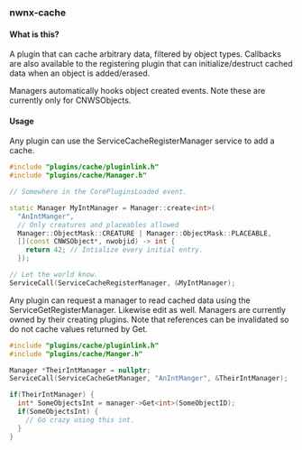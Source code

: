 ### nwnx-cache

#### What is this?

A plugin that can cache arbitrary data, filtered by object types.  Callbacks
are also available to the registering plugin that can initialize/destruct cached
data when an object is added/erased.

Managers automatically hooks object created events.  Note these are currently only for
CNWSObjects.

#### Usage

Any plugin can use the ServiceCacheRegisterManager service to add a cache.

```c++
#include "plugins/cache/pluginlink.h"
#include "plugins/cache/Manager.h"

// Somewhere in the CorePluginsLoaded event.

static Manager MyIntManager = Manager::create<int>(
  "AnIntManger",
  // Only creatures and placeables allowed
  Manager::ObjectMask::CREATURE | Manager::ObjectMask::PLACEABLE,
  [](const CNWSObject*, nwobjid) -> int {
    return 42; // Intialize every initial entry.
  });

// Let the world know.
ServiceCall(ServiceCacheRegisterManager, &MyIntManager);

```

Any plugin can request a manager to read cached data using the ServiceGetRegisterManager.  Likewise edit as well.  Managers
are currently owned by their creating plugins.  Note that references
can be invalidated so do not cache values returned by Get.

```c++
#include "plugins/cache/pluginlink.h"
#include "plugins/cache/Manger.h"

Manager *TheirIntManager = nullptr;
ServiceCall(ServiceCacheGetManager, "AnIntManger", &TheirIntManager);

if(TheirIntManager) {
  int* SomeObjectsInt = manager->Get<int>(SomeObjectID);
  if(SomeObjectsInt) {
    // Go crazy using this int.
  }
}
```

